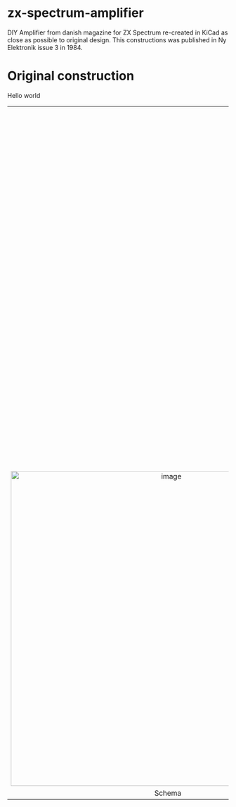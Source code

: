 # zx-spectrum-amplifier
DIY Amplifier from danish magazine for ZX Spectrum re-created in KiCad as close as possible to original design. This constructions was published in Ny Elektronik issue 3 in 1984.

# Original construction
Hello world

<table>
  <tr>
    <td colspan="3" align="center"><img width="819" alt="image" src="https://github.com/thomasheckmann/zx-spectrum-amplifier/assets/14136378/c8b028a6-f614-44fc-b808-dd039d655ebb"></td>
  </tr>
  <tr>
    <td align="center"><img width="715" alt="image" src="https://github.com/thomasheckmann/zx-spectrum-amplifier/assets/14136378/54514dc8-bd44-4938-91c9-286ba0c0a9d1"></td>
    <td align="center"><img width="676" alt="image" src="https://github.com/thomasheckmann/zx-spectrum-amplifier/assets/14136378/7e934ceb-f831-4ad2-8e71-cf435404e2d4"></td>
    <td align="center"><img width="614" alt="image" src="https://github.com/thomasheckmann/zx-spectrum-amplifier/assets/14136378/3fd2755e-88b4-4ba1-beec-95b31a442f02"> </td>
  </tr>
  <tr>
    <td align="center">Schema</td>
    <td align="center">PCB</td>
    <td align="center">Components layout</td>
  </tr>
</table>

